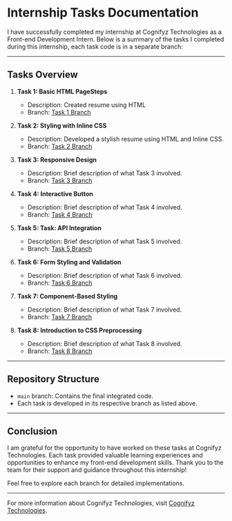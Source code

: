 # Internship Tasks Documentation

I have successfully completed my internship at Cognifyz Technologies as a Front-end Development Intern. Below is a summary of the tasks I completed during this internship, each task code is in a separate branch:

---

## Tasks Overview

1. **Task 1: Basic HTML PageSteps**

   - Description: Created resume using HTML
   - Branch: [Task 1 Branch](https://github.com/nitishkumarpandit-dev/Interactive-Website-Development-Congifyz/tree/task-1)

2. **Task 2: Styling with Inline CSS**

   - Description: Developed a stylish resume using HTML and Inline CSS.
   - Branch: [Task 2 Branch](https://github.com/nitishkumarpandit-dev/Interactive-Website-Development-Congifyz/tree/task-2)

3. **Task 3: Responsive Design**

   - Description: Brief description of what Task 3 involved.
   - Branch: [Task 3 Branch](link-to-task-3-branch)

4. **Task 4: Interactive Button**

   - Description: Brief description of what Task 4 involved.
   - Branch: [Task 4 Branch](link-to-task-4-branch)

5. **Task 5: Task: API Integration**

   - Description: Brief description of what Task 5 involved.
   - Branch: [Task 5 Branch](link-to-task-5-branch)

6. **Task 6: Form Styling and Validation**

   - Description: Brief description of what Task 6 involved.
   - Branch: [Task 6 Branch](link-to-task-6-branch)

7. **Task 7: Component-Based Styling**

   - Description: Brief description of what Task 7 involved.
   - Branch: [Task 7 Branch](link-to-task-7-branch)

8. **Task 8: Introduction to CSS Preprocessing**
   - Description: Brief description of what Task 8 involved.
   - Branch: [Task 8 Branch](link-to-task-8-branch)

---

## Repository Structure

- `main` branch: Contains the final integrated code.
- Each task is developed in its respective branch as listed above.

---

## Conclusion

I am grateful for the opportunity to have worked on these tasks at Cognifyz Technologies. Each task provided valuable learning experiences and opportunities to enhance my front-end development skills. Thank you to the team for their support and guidance throughout this internship!

Feel free to explore each branch for detailed implementations.

---

For more information about Cognifyz Technologies, visit [Cognifyz Technologies](http://www.cognifyz.com).
